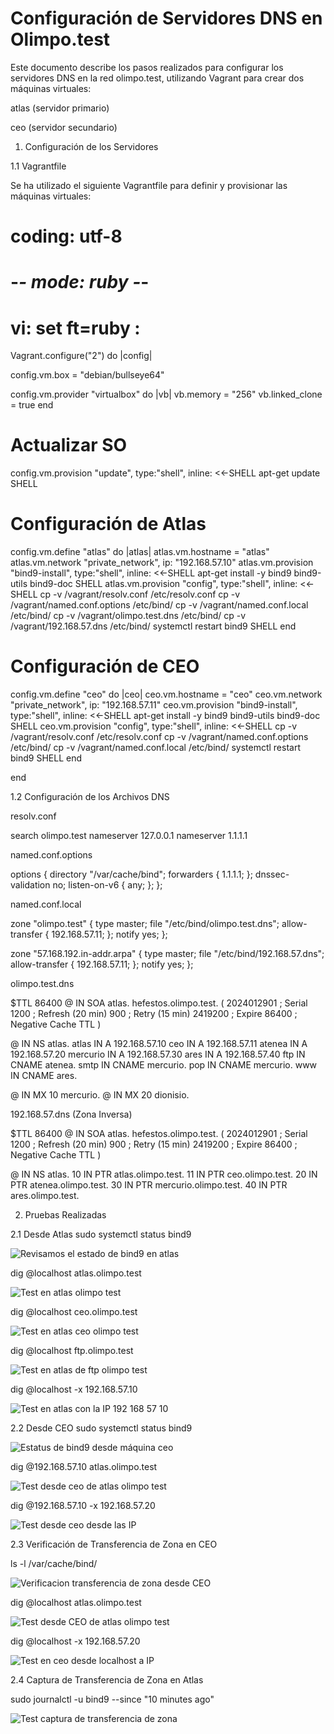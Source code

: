 # Configuración de Servidores DNS en Olimpo.test

Este documento describe los pasos realizados para configurar los servidores DNS en la red olimpo.test, utilizando Vagrant para crear dos máquinas virtuales:

atlas (servidor primario)

ceo (servidor secundario)

1. Configuración de los Servidores

1.1 Vagrantfile

Se ha utilizado el siguiente Vagrantfile para definir y provisionar las máquinas virtuales:

# coding: utf-8
# -*- mode: ruby -*-
# vi: set ft=ruby :

Vagrant.configure("2") do |config|

  config.vm.box = "debian/bullseye64"
  
  config.vm.provider "virtualbox" do |vb|
    vb.memory = "256"
    vb.linked_clone = true
  end

  # Actualizar SO
  config.vm.provision "update", type:"shell", inline: <<-SHELL
    apt-get update
  SHELL

  # Configuración de Atlas
  config.vm.define "atlas" do |atlas|
    atlas.vm.hostname = "atlas"
    atlas.vm.network "private_network", ip: "192.168.57.10"
    atlas.vm.provision "bind9-install", type:"shell", inline: <<-SHELL
        apt-get install -y bind9 bind9-utils bind9-doc
    SHELL
    atlas.vm.provision "config", type:"shell", inline: <<-SHELL
      cp -v /vagrant/resolv.conf /etc/resolv.conf
      cp -v /vagrant/named.conf.options /etc/bind/
      cp -v /vagrant/named.conf.local /etc/bind/
      cp -v /vagrant/olimpo.test.dns /etc/bind/
      cp -v /vagrant/192.168.57.dns /etc/bind/
      systemctl restart bind9
    SHELL
  end

  # Configuración de CEO
  config.vm.define "ceo" do |ceo|
    ceo.vm.hostname = "ceo"
    ceo.vm.network "private_network", ip: "192.168.57.11"
    ceo.vm.provision "bind9-install", type:"shell", inline: <<-SHELL
        apt-get install -y bind9 bind9-utils bind9-doc
    SHELL
    ceo.vm.provision "config", type:"shell", inline: <<-SHELL
      cp -v /vagrant/resolv.conf /etc/resolv.conf
      cp -v /vagrant/named.conf.options /etc/bind/
      cp -v /vagrant/named.conf.local /etc/bind/
      systemctl restart bind9
    SHELL
  end

end

1.2 Configuración de los Archivos DNS

resolv.conf

search olimpo.test
nameserver 127.0.0.1
nameserver 1.1.1.1

named.conf.options

options {
    directory "/var/cache/bind";
    forwarders {
        1.1.1.1;
    };
    dnssec-validation no;
    listen-on-v6 { any; };
};

named.conf.local

zone "olimpo.test" {
    type master;
    file "/etc/bind/olimpo.test.dns";
    allow-transfer { 192.168.57.11; };
    notify yes;
};

zone "57.168.192.in-addr.arpa" {
    type master;
    file "/etc/bind/192.168.57.dns";
    allow-transfer { 192.168.57.11; };
    notify yes;
};

olimpo.test.dns

$TTL 86400
@   IN  SOA atlas. hefestos.olimpo.test. (
        2024012901 ; Serial
        1200       ; Refresh (20 min)
        900        ; Retry (15 min)
        2419200    ; Expire
        86400      ; Negative Cache TTL
)

@       IN  NS  atlas.
atlas   IN  A   192.168.57.10
ceo     IN  A   192.168.57.11
atenea  IN  A   192.168.57.20
mercurio IN A   192.168.57.30
ares    IN  A   192.168.57.40
ftp     IN  CNAME atenea.
smtp    IN  CNAME mercurio.
pop     IN  CNAME mercurio.
www     IN  CNAME ares.

@       IN  MX  10 mercurio.
@       IN  MX  20 dionisio.

192.168.57.dns (Zona Inversa)

$TTL 86400
@   IN  SOA atlas. hefestos.olimpo.test. (
        2024012901 ; Serial
        1200       ; Refresh (20 min)
        900        ; Retry (15 min)
        2419200    ; Expire
        86400      ; Negative Cache TTL
)

@       IN  NS  atlas.
10      IN  PTR atlas.olimpo.test.
11      IN  PTR ceo.olimpo.test.
20      IN  PTR atenea.olimpo.test.
30      IN  PTR mercurio.olimpo.test.
40      IN  PTR ares.olimpo.test.

2. Pruebas Realizadas

2.1 Desde Atlas
sudo systemctl status bind9

![Revisamos el estado de bind9 en atlas](https://github.com/user-attachments/assets/f20b209c-ce20-4233-a959-ea8cbeb601ff)

dig @localhost atlas.olimpo.test

![Test en atlas olimpo test](https://github.com/user-attachments/assets/6ff8c894-c1fe-4105-9dbc-9163282c57e2)

dig @localhost ceo.olimpo.test

![Test en atlas  ceo olimpo test](https://github.com/user-attachments/assets/49ff59ca-9f63-40ce-b8b2-9645fc1f87e2)

dig @localhost ftp.olimpo.test

![Test en atlas de ftp olimpo test](https://github.com/user-attachments/assets/5eca025f-caba-4707-99d2-8b768cd4f80f)

dig @localhost -x 192.168.57.10

![Test en atlas con la IP 192 168 57 10](https://github.com/user-attachments/assets/b65b73a0-fd5e-4a8e-b23c-c4d58bf1ffc5)


2.2 Desde CEO
sudo systemctl status bind9

![Estatus de bind9 desde máquina ceo](https://github.com/user-attachments/assets/6b1f09af-8ea7-446a-8aed-5d46d38962a0)

dig @192.168.57.10 atlas.olimpo.test

![Test desde ceo de atlas olimpo test](https://github.com/user-attachments/assets/f6b1d663-b146-4230-8d3f-e2c0e81ded8f)

dig @192.168.57.10 -x 192.168.57.20

![Test desde ceo desde las IP](https://github.com/user-attachments/assets/edfd71c0-4f04-4766-86f5-03ad90d07e25)

2.3 Verificación de Transferencia de Zona en CEO

ls -l /var/cache/bind/

![Verificacion transferencia de zona desde CEO](https://github.com/user-attachments/assets/199d800c-391c-4a95-9ef6-1ec67f28dc2d)

dig @localhost atlas.olimpo.test

![Test desde CEO de atlas olimpo test](https://github.com/user-attachments/assets/14664310-515b-4fb0-9d83-f509b1bd7e48)

dig @localhost -x 192.168.57.20

![Test en ceo desde localhost a IP](https://github.com/user-attachments/assets/2cff0b10-4941-46d4-93cb-53a223e4349d)

2.4 Captura de Transferencia de Zona en Atlas

sudo journalctl -u bind9 --since "10 minutes ago"

![Test captura de transferencia de zona](https://github.com/user-attachments/assets/ae5cea5e-2c8c-46d2-afa1-31cf2635f3b1)
